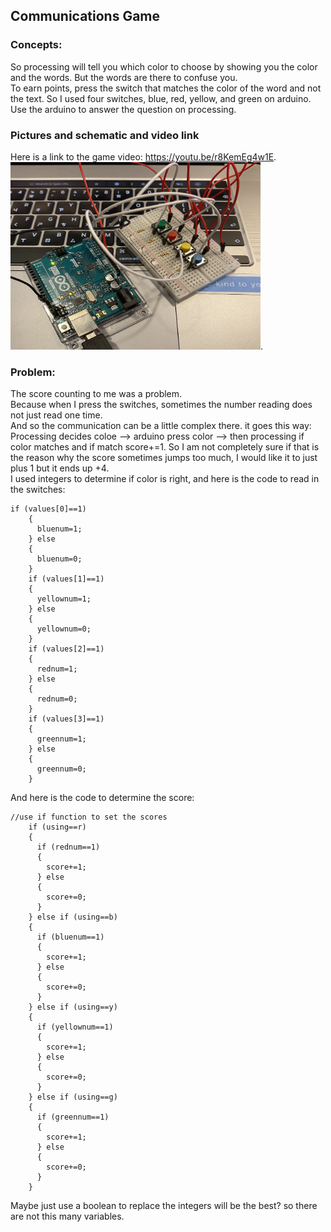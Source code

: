## Communications Game

### Concepts:

So processing will tell you which color to choose by showing you the color and the words. But the words are there to confuse you.  
To earn points, press the switch that matches the color of the word and not the text.
So I used four switches, blue, red, yellow, and green on arduino. Use the arduino to answer the question on processing.  

### Pictures and schematic and video link

Here is a link to the game video: https://youtu.be/r8KemEg4w1E.    
<img src="https://github.com/FairyyGenie/introToIM/blob/main/June28/June28.jpg" width="400" height="300">.   

### Problem:
The score counting to me was a problem.  
Because when I press the switches, sometimes the number reading does not just read one time.  
And so the communication can be a little complex there. 
it goes this way: Processing decides coloe --> arduino press color --> then processing if color matches and if match score+=1. 
So I am not completely sure if that is the reason why the score sometimes jumps too much, I would like it to just plus 1 but it ends up +4.  
I used integers to determine if color is right, and here is the code to read in the switches:  
````
if (values[0]==1)
    {
      bluenum=1;
    } else
    {
      bluenum=0;
    }
    if (values[1]==1)
    {
      yellownum=1;
    } else
    {
      yellownum=0;
    }
    if (values[2]==1)
    {
      rednum=1;
    } else
    {
      rednum=0;
    }
    if (values[3]==1)
    {
      greennum=1;
    } else
    {
      greennum=0;
    }
````
And here is the code to determine the score:
````
//use if function to set the scores
    if (using==r)
    {
      if (rednum==1)
      {
        score+=1;
      } else
      {
        score+=0;
      }
    } else if (using==b)
    {
      if (bluenum==1)
      {
        score+=1;
      } else
      {
        score+=0;
      }
    } else if (using==y)
    {
      if (yellownum==1)
      {
        score+=1;
      } else
      {
        score+=0;
      }
    } else if (using==g)
    {
      if (greennum==1)
      {
        score+=1;
      } else
      {
        score+=0;
      }
    }
````
Maybe just use a boolean to replace the integers will be the best? so there are not this many variables.

